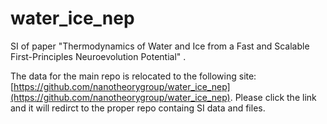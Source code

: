 # water_ice_nep
SI of paper "Thermodynamics of Water and Ice from a Fast and Scalable First-Principles Neuroevolution Potential" .

The data for the main repo is relocated to the following site: [https://github.com/nanotheorygroup/water_ice_nep](https://github.com/nanotheorygroup/water_ice_nep).
Please click the link and it will redirct to the proper repo containg SI data and files.
